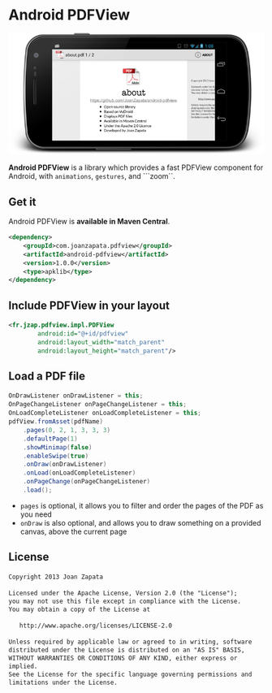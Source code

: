 # Android PDFView

![Screenshot of the sample app](device.png)

**Android PDFView** is a library which provides a fast PDFView component for Android, with ```animations```, ```gestures```, and ```zoom``.

## Get it

Android PDFView is **available in Maven Central**.

```xml
<dependency>
	<groupId>com.joanzapata.pdfview</groupId>
	<artifactId>android-pdfview</artifactId>
	<version>1.0.0</version>
	<type>apklib</type>
</dependency>
```

## Include PDFView in your layout

```xml
<fr.jzap.pdfview.impl.PDFView
        android:id="@+id/pdfview"
        android:layout_width="match_parent"
        android:layout_height="match_parent"/>
```

## Load a PDF file

```java
OnDrawListener onDrawListener = this;
OnPageChangeListener onPageChangeListener = this;
OnLoadCompleteListener onLoadCompleteListener = this;
pdfView.fromAsset(pdfName)
    .pages(0, 2, 1, 3, 3, 3)
    .defaultPage(1)
    .showMinimap(false)
    .enableSwipe(true)
    .onDraw(onDrawListener)
    .onLoad(onLoadCompleteListener)
    .onPageChange(onPageChangeListener)
    .load();
```

* ```pages``` is optional, it allows you to filter and order the pages of the PDF as you need
* ```onDraw``` is also optional, and allows you to draw something on a provided canvas, above the current page

## License

```
Copyright 2013 Joan Zapata

Licensed under the Apache License, Version 2.0 (the "License");
you may not use this file except in compliance with the License.
You may obtain a copy of the License at

   http://www.apache.org/licenses/LICENSE-2.0

Unless required by applicable law or agreed to in writing, software
distributed under the License is distributed on an "AS IS" BASIS,
WITHOUT WARRANTIES OR CONDITIONS OF ANY KIND, either express or implied.
See the License for the specific language governing permissions and
limitations under the License.
```
